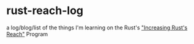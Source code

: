 # rust-reach-log

a log/blog/list of the things I'm learning on the Rust's ["Increasing Rust's Reach"](https://blog.rust-lang.org/2017/06/27/Increasing-Rusts-Reach.html) Program
